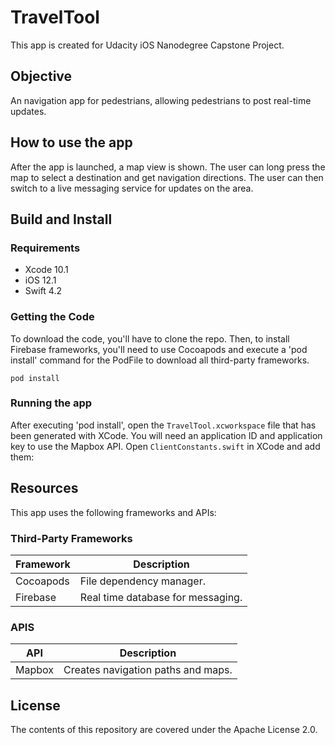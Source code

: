 # TravelTool

This app is created for Udacity iOS Nanodegree Capstone Project.

## Objective
An navigation app for pedestrians, allowing pedestrians to post real-time updates.

## How to use the app
After the app is launched, a map view is shown. 
The user can long press the map to select a destination and get navigation directions.
The user can then switch to a live messaging service for updates on the area.

## Build and Install 
### Requirements
- Xcode 10.1
- iOS 12.1
- Swift 4.2

### Getting the Code
To download the code, you'll have to clone the repo. Then, to install Firebase frameworks, you'll need to use Cocoapods and execute a 'pod install' command for the PodFile to download all third-party frameworks.

`pod install`

### Running the app
After executing 'pod install', open the `TravelTool.xcworkspace` file that has been generated with XCode. You will need an application ID and application key to use the Mapbox API. Open `ClientConstants.swift` in XCode and add them:

## Resources
This app uses the following frameworks and APIs: 

### Third-Party Frameworks
| Framework | Description |
| --- | --- |
| Cocoapods | File dependency manager. |
| Firebase | Real time database for messaging. |

### APIS
| API | Description |
| --- | --- |
| Mapbox | Creates navigation paths and maps. |

## License
The contents of this repository are covered under the Apache License 2.0.
